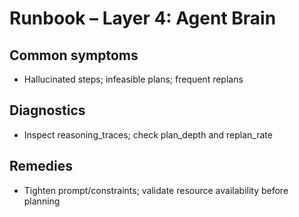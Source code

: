 # Runbook – Layer 4: Agent Brain

## Common symptoms
- Hallucinated steps; infeasible plans; frequent replans

## Diagnostics
- Inspect reasoning_traces; check plan_depth and replan_rate

## Remedies
- Tighten prompt/constraints; validate resource availability before planning
